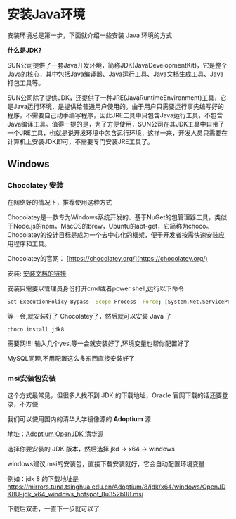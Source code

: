 # 安装Java环境

安装环境总是第一步，下面就介绍一些安装 Java 环境的方式

**什么是JDK?**

SUN公司提供了一套Java开发环境，简称JDK(JavaDevelopmentKit)，它是整个Java的核心，其中包括Java编译器、Java运行工具、Java文档生成工具、Java打包工具等。

SUN公司除了提供JDK，还提供了一种JRE(JavaRuntimeEnvironment)工具，它是Java运行环境，是提供给普通用户使用的。由于用户只需要运行事先编写好的程序，不需要自己动手编写程序，因此JRE工具中只包含Java运行工具，不包含Java编译工具。值得一提的是，为了方便使用，SUN公司在其JDK工具中自带了一个JRE工具，也就是说开发环境中包含运行环境，这样一来，开发人员只需要在计算机上安装JDK即可，不需要专门安装JRE工具了。

## Windows

### Chocolatey 安装

在网络好的情况下，推荐使用这种方式

Chocolatey是一款专为Windows系统开发的、基于NuGet的包管理器工具，类似于Node.js的npm，MacOS的brew，Ubuntu的apt-get，它简称为choco。Chocolatey的设计目标是成为一个去中心化的框架，便于开发者按需快速安装应用程序和工具。

Chocolatey的官网： [https://chocolatey.org/](https://chocolatey.org/)

安装: [安装文档的链接](https://chocolatey.org/install)

安装只需要以管理员身份打开cmd或者power shell,运行以下命令

```bash
Set-ExecutionPolicy Bypass -Scope Process -Force; [System.Net.ServicePointManager]::SecurityProtocol = [System.Net.ServicePointManager]::SecurityProtocol -bor 3072; iex ((New-Object System.Net.WebClient).DownloadString('https://community.chocolatey.org/install.ps1'))
```

等一会,就安装好了 Chocolatey了，然后就可以安装 Java 了

```bash
choco install jdk8
```

需要网!!!!    输入几个yes,等一会就安装好了,环境变量也帮你配置好了

MySQL同理,不用配置这么多东西直接安装好了


### msi安装包安装

这个方式最常见，但很多人找不到 JDK 的下载地址，Oracle 官网下载的话还要登录，不方便

我们可以使用国内的清华大学镜像源的 **Adoptium** 源

地址：[Adoptium OpenJDK 清华源](https://mirrors.tuna.tsinghua.edu.cn/Adoptium/)


选择你要安装的 JDK 版本，然后选择 jkd -> x64 -> windows

windows建议.msi的安装包，直接下载安装就好，它会自动配置环境变量

例如：jdk 8 的下载地址是 https://mirrors.tuna.tsinghua.edu.cn/Adoptium/8/jdk/x64/windows/OpenJDK8U-jdk_x64_windows_hotspot_8u352b08.msi

下载后双击，一直下一步就可以了


